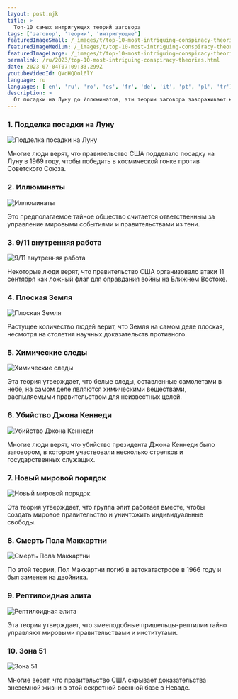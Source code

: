 ```yaml
---
layout: post.njk
title: >
  Топ-10 самых интригующих теорий заговора
tags: ['заговор', 'теории', 'интригующие']
featuredImageSmall: /_images/t/top-10-most-intriguing-conspiracy-theories-cover-ru-small.webp
featuredImageMedium: /_images/t/top-10-most-intriguing-conspiracy-theories-cover-ru-medium.webp
featuredImageLarge: /_images/t/top-10-most-intriguing-conspiracy-theories-cover-ru-large.webp
permalink: /ru/2023/top-10-most-intriguing-conspiracy-theories.html
date: 2023-07-04T07:09:33.299Z
youtubeVideoId: QVdHQOol6lY
language: ru
languages: ['en', 'ru', 'ro', 'es', 'fr', 'de', 'it', 'pt', 'pl', 'tr']
description: >
  От посадки на Луну до Иллюминатов, эти теории заговора завораживают мир своими спорными утверждениями.
---
```


### 1. Подделка посадки на Луну

![Подделка посадки на Луну](/_images/9/9e73d7f57f6891143b88ae3684abeb50-medium.webp)

Многие люди верят, что правительство США подделало посадку на Луну в 1969 году, чтобы победить в космической гонке против Советского Союза.

### 2. Иллюминаты

![Иллюминаты](/_images/0/003044ce4994ba12f4fb952a4d835d2f-medium.webp)

Это предполагаемое тайное общество считается ответственным за управление мировыми событиями и правительствами из тени.

### 3. 9/11 внутренняя работа

![9/11 внутренняя работа](/_images/b/b8b61013bc851c16995f8df64801145b-medium.webp)

Некоторые люди верят, что правительство США организовало атаки 11 сентября как ложный флаг для оправдания войны на Ближнем Востоке.

### 4. Плоская Земля

![Плоская Земля](/_images/0/0ea0b6df5a7754ebc63ca3d26292496d-medium.webp)

Растущее количество людей верит, что Земля на самом деле плоская, несмотря на столетия научных доказательств противного.

### 5. Химические следы

![Химические следы](/_images/3/3dc23b3f2c0e9311a41effb46b442886-medium.webp)

Эта теория утверждает, что белые следы, оставленные самолетами в небе, на самом деле являются химическими веществами, распыляемыми правительством для неизвестных целей.

### 6. Убийство Джона Кеннеди

![Убийство Джона Кеннеди](/_images/5/58a62f4c36507cd17f55e802a36662c9-medium.webp)

Многие люди верят, что убийство президента Джона Кеннеди было заговором, в котором участвовали несколько стрелков и государственных служащих.

### 7. Новый мировой порядок

![Новый мировой порядок](/_images/6/6ae9f623420a5e897be3ff500aa7eaec-medium.webp)

Эта теория утверждает, что группа элит работает вместе, чтобы создать мировое правительство и уничтожить индивидуальные свободы.

### 8. Смерть Пола Маккартни

![Смерть Пола Маккартни](/_images/9/9412d5a613c36624bfc054419e84c82d-medium.webp)

По этой теории, Пол Маккартни погиб в автокатастрофе в 1966 году и был заменен на двойника.

### 9. Рептилоидная элита

![Рептилоидная элита](/_images/b/b6c65ce5a435e8b635d4516b7a97ee4f-medium.webp)

Эта теория утверждает, что змееподобные пришельцы-рептилии тайно управляют мировыми правительствами и институтами.

### 10. Зона 51

![Зона 51](/_images/e/eb0f021904d5ed847c219821b83e4bee-medium.webp)

Многие верят, что правительство США скрывает доказательства внеземной жизни в этой секретной военной базе в Неваде.

